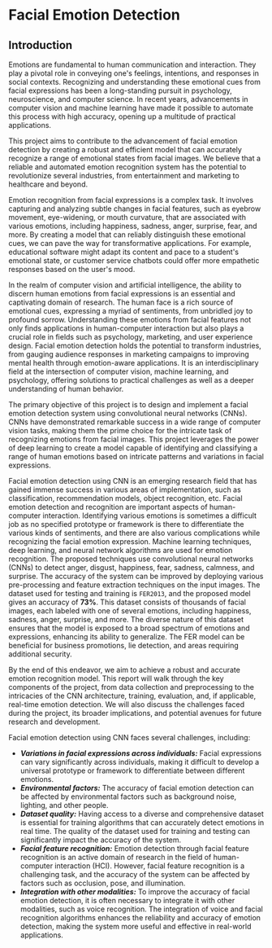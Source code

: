 # Facial Emotion Detection

## Introduction

Emotions are fundamental to human communication and interaction. They play a pivotal role in conveying one's feelings, intentions, and responses in social contexts. Recognizing and understanding these emotional cues from facial expressions has been a long-standing pursuit in psychology, neuroscience, and computer science. In recent years, advancements in computer vision and machine learning have made it possible to automate this process with high accuracy, opening up a multitude of practical applications.

This project aims to contribute to the advancement of facial emotion detection by creating a robust and efficient model that can accurately recognize a range of emotional states from facial images. We believe that a reliable and automated emotion recognition system has the potential to revolutionize several industries, from entertainment and marketing to healthcare and beyond.

Emotion recognition from facial expressions is a complex task. It involves capturing and analyzing subtle changes in facial features, such as eyebrow movement, eye-widening, or mouth curvature, that are associated with various emotions, including happiness, sadness, anger, surprise, fear, and more. By creating a model that can reliably distinguish these emotional cues, we can pave the way for transformative applications. For example, educational software might adapt its content and pace to a student's emotional state, or customer service chatbots could offer more empathetic responses based on the user's mood.

In the realm of computer vision and artificial intelligence, the ability to discern human emotions from facial expressions is an essential and captivating domain of research. The human face is a rich source of emotional cues, expressing a myriad of sentiments, from unbridled joy to profound sorrow. Understanding these emotions from facial features not only finds applications in human-computer interaction but also plays a crucial role in fields such as psychology, marketing, and user experience design. Facial emotion detection holds the potential to transform industries, from gauging audience responses in marketing campaigns to improving mental health through emotion-aware applications. It is an interdisciplinary field at the intersection of computer vision, machine learning, and psychology, offering solutions to practical challenges as well as a deeper understanding of human behavior.

The primary objective of this project is to design and implement a facial emotion detection system using convolutional neural networks (CNNs). CNNs have demonstrated remarkable success in a wide range of computer vision tasks, making them the prime choice for the intricate task of recognizing emotions from facial images. This project leverages the power of deep learning to create a model capable of identifying and classifying a range of human emotions based on intricate patterns and variations in facial expressions.

Facial emotion detection using CNN is an emerging research field that has gained immense success in various areas of implementation, such as classification, recommendation models, object recognition, etc. Facial emotion detection and recognition are important aspects of human-computer interaction. Identifying various emotions is sometimes a difficult job as no specified prototype or framework is there to differentiate the various kinds of sentiments, and there are also various complications while recognizing the facial emotion expression. Machine learning techniques, deep learning, and neural network algorithms are used for emotion recognition. The proposed techniques use convolutional neural networks (CNNs) to detect anger, disgust, happiness, fear, sadness, calmness, and surprise. The accuracy of the system can be improved by deploying various pre-processing and feature extraction techniques on the input images. The dataset used for testing and training is `FER2013`, and the proposed model gives an accuracy of **73%**. This dataset consists of thousands of facial images, each labeled with one of several emotions, including happiness, sadness, anger, surprise, and more. The diverse nature of this dataset ensures that the model is exposed to a broad spectrum of emotions and expressions, enhancing its ability to generalize. The FER model can be beneficial for business promotions, lie detection, and areas requiring additional security.

By the end of this endeavor, we aim to achieve a robust and accurate emotion recognition model. This report will walk through the key components of the project, from data collection and preprocessing to the intricacies of the CNN architecture, training, evaluation, and, if applicable, real-time emotion detection. We will also discuss the challenges faced during the project, its broader implications, and potential avenues for future research and development.

Facial emotion detection using CNN faces several challenges, including:
* **_Variations in facial expressions across individuals:_** Facial expressions can vary significantly across individuals, making it difficult to develop a universal prototype or framework to differentiate between different emotions.
* **_Environmental factors:_** The accuracy of facial emotion detection can be affected by environmental factors such as background noise, lighting, and other people.
* **_Dataset quality:_** Having access to a diverse and comprehensive dataset is essential for training algorithms that can accurately detect emotions in real time. The quality of the dataset used for training and testing can significantly impact the accuracy of the system.
* **_Facial feature recognition:_** Emotion detection through facial feature recognition is an active domain of research in the field of human-computer interaction (HCI). However, facial feature recognition is a challenging task, and the accuracy of the system can be affected by factors such as occlusion, pose, and illumination.
* **_Integration with other modalities:_** To improve the accuracy of facial emotion detection, it is often necessary to integrate it with other modalities, such as voice recognition. The integration of voice and facial recognition algorithms enhances the reliability and accuracy of emotion detection, making the system more useful and effective in real-world applications.

